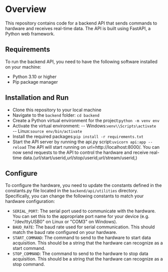 # Overview
This repository contains code for a backend API that sends commands to hardware and receives real-time data. The API is built using FastAPI, a Python web framework.

## Requirements
To run the backend API, you need to have the following software installed on your machine:
- Python 3.10 or higher
- Pip package manager
## Installation and Run 
- Clone this repository to your local machine
- Navigate to the `backend` folder: `cd backend`
- Create a Python virtual environment for the project:`python -m venv env`
- Activate the virtual environment:
-- Windows:`venv\\Scripts\activate`   
-- Linux:`source env/bin/activate`
- Install the required packages:`pip install -r requirements.txt`
- Start the API server by running the api.py script:`uvicorn api:app --reload`
The API will start running on url=http://localhost:8000/. You can now send requests to the API to control the hardware and receive real-time data.(url/start/userid,url/stop/userid,url/stream/userid,)
## Configure
To configure the hardware, you need to update the constants defined in the constants.py file located in the `backend/api/utilities` directory.
Specifically, you can change the following constants to match your hardware configuration:

- `SERIAL_PORT`: The serial port used to communicate with the hardware. You can set this to the appropriate port name for your device (e.g. "/dev/ttyUSB0" on Linux or "COM3" on Windows).
- `BAUD_RATE`: The baud rate used for serial communication. This should match the baud rate configured on your hardware.
- `START_COMMAND`: The command to send to the hardware to start data acquisition. This should be a string that the hardware can recognize as a start command.
- `STOP_COMMAND`: The command to send to the hardware to stop data acquisition. This should be a string that the hardware can recognize as a stop command.

